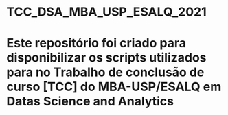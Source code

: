 # TCC_DSA_MBA_USP_ESALQ_2021
# Este repositório foi criado para disponibilizar os scripts utilizados para no Trabalho de conclusão de curso [TCC] do MBA-USP/ESALQ em Datas Science and Analytics
